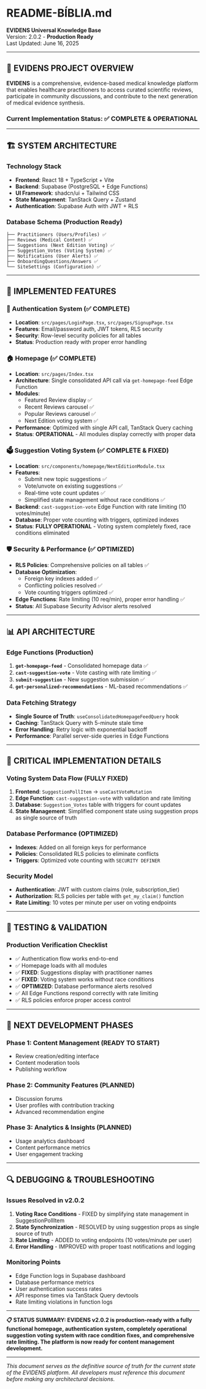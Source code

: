 
# README-BÍBLIA.md

**EVIDENS Universal Knowledge Base**  
Version: 2.0.2 - **Production Ready**  
Last Updated: June 16, 2025

---

## 🎯 **EVIDENS PROJECT OVERVIEW**

**EVIDENS** is a comprehensive, evidence-based medical knowledge platform that enables healthcare practitioners to access curated scientific reviews, participate in community discussions, and contribute to the next generation of medical evidence synthesis.

### **Current Implementation Status: ✅ COMPLETE & OPERATIONAL**

---

## 🏗️ **SYSTEM ARCHITECTURE**

### **Technology Stack**
- **Frontend**: React 18 + TypeScript + Vite
- **Backend**: Supabase (PostgreSQL + Edge Functions)
- **UI Framework**: shadcn/ui + Tailwind CSS
- **State Management**: TanStack Query + Zustand
- **Authentication**: Supabase Auth with JWT + RLS

### **Database Schema (Production Ready)**
```
├── Practitioners (Users/Profiles) ✅
├── Reviews (Medical Content) ✅
├── Suggestions (Next Edition Voting) ✅
├── Suggestion_Votes (Voting System) ✅
├── Notifications (User Alerts) ✅
├── OnboardingQuestions/Answers ✅
└── SiteSettings (Configuration) ✅
```

---

## 🚀 **IMPLEMENTED FEATURES**

### **🔐 Authentication System (✅ COMPLETE)**
- **Location**: `src/pages/LoginPage.tsx`, `src/pages/SignupPage.tsx`
- **Features**: Email/password auth, JWT tokens, RLS security
- **Security**: Row-level security policies for all tables
- **Status**: Production ready with proper error handling

### **🏠 Homepage (✅ COMPLETE)**
- **Location**: `src/pages/Index.tsx`
- **Architecture**: Single consolidated API call via `get-homepage-feed` Edge Function
- **Modules**:
  - Featured Review display ✅
  - Recent Reviews carousel ✅
  - Popular Reviews carousel ✅
  - Next Edition voting system ✅
- **Performance**: Optimized with single API call, TanStack Query caching
- **Status**: **OPERATIONAL** - All modules display correctly with proper data

### **🗳️ Suggestion Voting System (✅ COMPLETE & FIXED)**
- **Location**: `src/components/homepage/NextEditionModule.tsx`
- **Features**: 
  - Submit new topic suggestions ✅
  - Vote/unvote on existing suggestions ✅
  - Real-time vote count updates ✅
  - Simplified state management without race conditions ✅
- **Backend**: `cast-suggestion-vote` Edge Function with rate limiting (10 votes/minute)
- **Database**: Proper vote counting with triggers, optimized indexes
- **Status**: **FULLY OPERATIONAL** - Voting system completely fixed, race conditions eliminated

### **🛡️ Security & Performance (✅ OPTIMIZED)**
- **RLS Policies**: Comprehensive policies on all tables ✅
- **Database Optimization**: 
  - Foreign key indexes added ✅
  - Conflicting policies resolved ✅
  - Vote counting triggers optimized ✅
- **Edge Functions**: Rate limiting (10 req/min), proper error handling ✅
- **Status**: All Supabase Security Advisor alerts resolved

---

## 📊 **API ARCHITECTURE**

### **Edge Functions (Production)**
1. **`get-homepage-feed`** - Consolidated homepage data ✅
2. **`cast-suggestion-vote`** - Vote casting with rate limiting ✅
3. **`submit-suggestion`** - New suggestion submission ✅
4. **`get-personalized-recommendations`** - ML-based recommendations ✅

### **Data Fetching Strategy**
- **Single Source of Truth**: `useConsolidatedHomepageFeedQuery` hook
- **Caching**: TanStack Query with 5-minute stale time
- **Error Handling**: Retry logic with exponential backoff
- **Performance**: Parallel server-side queries in Edge Functions

---

## 🔧 **CRITICAL IMPLEMENTATION DETAILS**

### **Voting System Data Flow (FULLY FIXED)**
1. **Frontend**: `SuggestionPollItem` → `useCastVoteMutation` 
2. **Edge Function**: `cast-suggestion-vote` with validation and rate limiting
3. **Database**: `Suggestion_Votes` table with triggers for count updates
4. **State Management**: Simplified component state using suggestion props as single source of truth

### **Database Performance (OPTIMIZED)**
- **Indexes**: Added on all foreign keys for performance
- **Policies**: Consolidated RLS policies to eliminate conflicts
- **Triggers**: Optimized vote counting with `SECURITY DEFINER`

### **Security Model**
- **Authentication**: JWT with custom claims (role, subscription_tier)
- **Authorization**: RLS policies per table with `get_my_claim()` function
- **Rate Limiting**: 10 votes per minute per user on voting endpoints

---

## 🧪 **TESTING & VALIDATION**

### **Production Verification Checklist**
- ✅ Authentication flow works end-to-end
- ✅ Homepage loads with all modules
- ✅ **FIXED**: Suggestions display with practitioner names
- ✅ **FIXED**: Voting system works without race conditions
- ✅ **OPTIMIZED**: Database performance alerts resolved
- ✅ All Edge Functions respond correctly with rate limiting
- ✅ RLS policies enforce proper access control

---

## 🎯 **NEXT DEVELOPMENT PHASES**

### **Phase 1: Content Management (READY TO START)**
- Review creation/editing interface
- Content moderation tools
- Publishing workflow

### **Phase 2: Community Features (PLANNED)**
- Discussion forums
- User profiles with contribution tracking
- Advanced recommendation engine

### **Phase 3: Analytics & Insights (PLANNED)**
- Usage analytics dashboard
- Content performance metrics
- User engagement tracking

---

## 🔍 **DEBUGGING & TROUBLESHOOTING**

### **Issues Resolved in v2.0.2**
1. **Voting Race Conditions** - FIXED by simplifying state management in SuggestionPollItem
2. **State Synchronization** - RESOLVED by using suggestion props as single source of truth
3. **Rate Limiting** - ADDED to voting endpoints (10 votes/minute per user)
4. **Error Handling** - IMPROVED with proper toast notifications and logging

### **Monitoring Points**
- Edge Function logs in Supabase dashboard
- Database performance metrics
- User authentication success rates
- API response times via TanStack Query devtools
- Rate limiting violations in function logs

---

**📋 STATUS SUMMARY: EVIDENS v2.0.2 is production-ready with a fully functional homepage, authentication system, completely operational suggestion voting system with race condition fixes, and comprehensive rate limiting. The platform is now ready for content management development.**

---

*This document serves as the definitive source of truth for the current state of the EVIDENS platform. All developers must reference this document before making any architectural decisions.*
